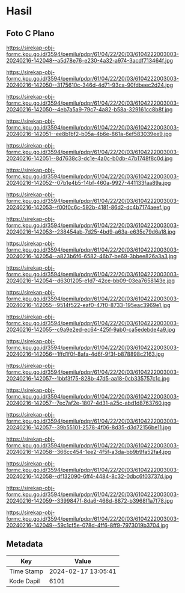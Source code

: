 # Hasil

## Foto C Plano

https://sirekap-obj-formc.kpu.go.id/3594/pemilu/pdpr/61/04/22/20/03/6104222003003-20240216-142048--a5d78e76-e230-4a32-a974-3acdf713464f.jpg

https://sirekap-obj-formc.kpu.go.id/3594/pemilu/pdpr/61/04/22/20/03/6104222003003-20240216-142050--3175610c-346d-4d71-93ca-90fdbeec2d24.jpg

https://sirekap-obj-formc.kpu.go.id/3594/pemilu/pdpr/61/04/22/20/03/6104222003003-20240216-142050--4eb7a5a9-79c7-4a82-b58a-329161cc8b8f.jpg

https://sirekap-obj-formc.kpu.go.id/3594/pemilu/pdpr/61/04/22/20/03/6104222003003-20240216-142051--ee8b1bf2-b05a-4b6e-861a-6ef583039ee9.jpg

https://sirekap-obj-formc.kpu.go.id/3594/pemilu/pdpr/61/04/22/20/03/6104222003003-20240216-142051--8d7638c3-dc1e-4a0c-b0db-47b1748f8c0d.jpg

https://sirekap-obj-formc.kpu.go.id/3594/pemilu/pdpr/61/04/22/20/03/6104222003003-20240216-142052--07b1e4b5-14bf-460a-9927-441133faa89a.jpg

https://sirekap-obj-formc.kpu.go.id/3594/pemilu/pdpr/61/04/22/20/03/6104222003003-20240216-142053--f00f0c6c-592b-4181-86d2-dc4b7174aeef.jpg

https://sirekap-obj-formc.kpu.go.id/3594/pemilu/pdpr/61/04/22/20/03/6104222003003-20240216-142053--238454ab-7d25-4bd9-a63a-e635c79d6a18.jpg

https://sirekap-obj-formc.kpu.go.id/3594/pemilu/pdpr/61/04/22/20/03/6104222003003-20240216-142054--a823b6f6-6582-46b7-be69-3bbee826a3a3.jpg

https://sirekap-obj-formc.kpu.go.id/3594/pemilu/pdpr/61/04/22/20/03/6104222003003-20240216-142054--d6301205-e1d7-42ce-bb09-03ea7658143e.jpg

https://sirekap-obj-formc.kpu.go.id/3594/pemilu/pdpr/61/04/22/20/03/6104222003003-20240216-142055--9514f522-eaf0-47f0-8733-195eac3969e1.jpg

https://sirekap-obj-formc.kpu.go.id/3594/pemilu/pdpr/61/04/22/20/03/6104222003003-20240216-142055--c9a9e2ed-ec64-425f-9ab0-ca5edebde4a9.jpg

https://sirekap-obj-formc.kpu.go.id/3594/pemilu/pdpr/61/04/22/20/03/6104222003003-20240216-142056--1ffd1f0f-8afa-4d6f-9f3f-b878898c2163.jpg

https://sirekap-obj-formc.kpu.go.id/3594/pemilu/pdpr/61/04/22/20/03/6104222003003-20240216-142057--1bbf3f75-828b-47d5-aa18-0cb335757c1c.jpg

https://sirekap-obj-formc.kpu.go.id/3594/pemilu/pdpr/61/04/22/20/03/6104222003003-20240216-142057--7ec7af2e-1807-4d31-a25c-abd1d8763760.jpg

https://sirekap-obj-formc.kpu.go.id/3594/pemilu/pdpr/61/04/22/20/03/6104222003003-20240216-142057--39b55101-2578-4f06-8d35-d3d72156be11.jpg

https://sirekap-obj-formc.kpu.go.id/3594/pemilu/pdpr/61/04/22/20/03/6104222003003-20240216-142058--366cc454-1ee2-4f5f-a3da-bb9b9fa52fa4.jpg

https://sirekap-obj-formc.kpu.go.id/3594/pemilu/pdpr/61/04/22/20/03/6104222003003-20240216-142058--df132090-6ff4-4484-8c32-0dbc6f03737d.jpg

https://sirekap-obj-formc.kpu.go.id/3594/pemilu/pdpr/61/04/22/20/03/6104222003003-20240216-142059--3399847f-8da6-466d-8872-b3968f1a7f78.jpg

https://sirekap-obj-formc.kpu.go.id/3594/pemilu/pdpr/61/04/22/20/03/6104222003003-20240216-142049--59c1cf5e-078d-4ff6-8ff9-7973019b3704.jpg


## Metadata

| Key        | Value               |
| ---------- | ------------------- |
| Time Stamp | 2024-02-17 13:05:41 |
| Kode Dapil | 6101                |



